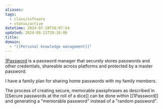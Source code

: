 ```yaml
---
aliases: 
tags:
  - class/software
  - status/active
datetime: 2024-07-18T16:07:54
updated: 2024-08-21T20:18:00
title: 
domain:
  - "[[Personal knowledge management]]"
---
```

[1Password](https://1password.com/) is a password manager that securely stores passwords and other credentials, shareable across platforms and protected by a master password.

I have a family plan for sharing home passwords with my family members.

The process of creating secure, memorable passphrases as described in [[Secure passwords at the roll of a dice]] can be done within [[1Password]] and generating a "memorable password" instead of a "random password".